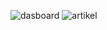 ![dasboard](https://raw.githubusercontent.com/rizkynat/NerdTrans/master/public/images/ss1.png)
![artikel](https://raw.githubusercontent.com/rizkynat/NerdTrans/master/public/images/ss2.png)